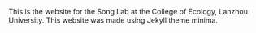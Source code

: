 This is the website for the Song Lab at the College of Ecology, Lanzhou University. This website was made using Jekyll theme minima.
